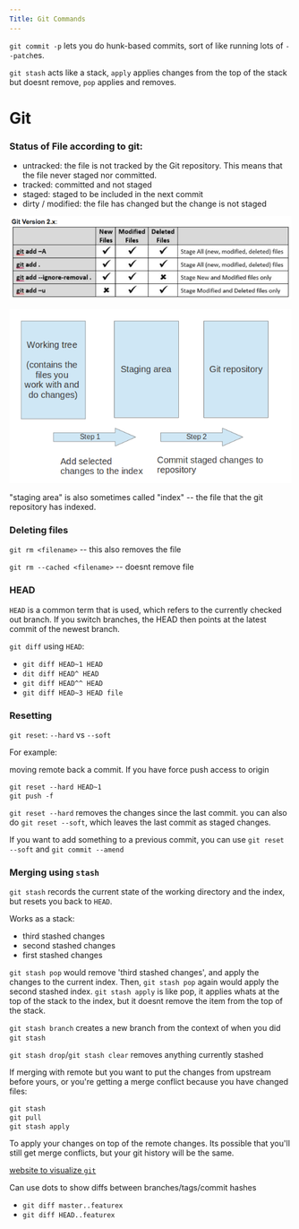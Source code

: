 ```yaml
---
Title: Git Commands
---
```


`git commit -p` lets you do hunk-based commits, sort of like running lots of `--patch`es.

`git stash` acts like a stack, `apply` applies changes from the top of the stack but doesnt remove, `pop` applies and removes.

# Git

### Status of File according to git:

* untracked: the file is not tracked by the Git repository. This means that the file never staged nor committed.
* tracked: committed and not staged
* staged: staged to be included in the next commit
* dirty / modified: the file has changed but the change is not staged

![adding files in bulk](images/git_add.png)

![adding files](images/commit.png)

"staging area" is also sometimes called "index" -- the file that the git repository has indexed.

### Deleting files

`git rm <filename>` -- this also removes the file

`git rm --cached <filename>` -- doesnt remove file

### HEAD

`HEAD` is a common term that is used, which refers to the currently checked out branch. If you switch branches, the HEAD then points at the latest commit of the newest branch.

`git diff` using `HEAD`:

* `git diff HEAD~1 HEAD`
* `dit diff HEAD^ HEAD`
* `git diff HEAD^^ HEAD`
* `git diff HEAD~3 HEAD file`

### Resetting

`git reset`: `--hard` vs `--soft`

For example:

  moving remote back a commit. If you have force push access to origin

```
git reset --hard HEAD~1
git push -f
```

`git reset --hard` removes the changes since the last commit. you can also do `git reset --soft`, which leaves the last commit as staged changes.

If you want to add something to a previous commit, you can use `git reset --soft` and `git commit --amend`

### Merging using `stash`

`git stash` records the current state of the working directory and the index, but resets you back to `HEAD`.

Works as a stack:

* third stashed changes
* second stashed changes
* first stashed changes

`git stash pop` would remove 'third stashed changes', and apply the changes to the current index. Then, `git stash pop` again would apply the second stashed index. `git stash apply` is like pop, it applies whats at the top of the stack to the index, but it doesnt remove the item from the top of the stack.

`git stash branch` creates a new branch from the context of when you did `git stash`

`git stash drop`/`git stash clear` removes anything currently stashed

If merging with remote but you want to put the changes from upstream before yours, or you're getting a merge conflict because you have changed files:

```
git stash
git pull
git stash apply
```

To apply your changes on top of the remote changes. Its possible that you'll still get merge conflicts, but your git history will be the same.

[website to visualize `git`](https://git-school.github.io/visualizing-git/)

Can use dots to show diffs between branches/tags/commit hashes

* `git diff master..featurex`
* `git diff HEAD..featurex`

